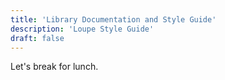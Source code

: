 ```yaml
---
title: 'Library Documentation and Style Guide'
description: 'Loupe Style Guide'
draft: false
---
```


Let's break for lunch.

